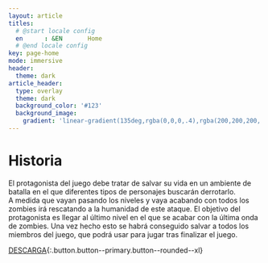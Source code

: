 ```yaml
---
layout: article
titles:
  # @start locale config
  en      : &EN       Home
  # @end locale config
key: page-home
mode: immersive
header:
  theme: dark
article_header:
  type: overlay
  theme: dark
  background_color: '#123'
  background_image: 
    gradient: 'linear-gradient(135deg,rgba(0,0,0,.4),rgba(200,200,200,.4))'
---
```


# Historia
El protagonista del juego debe tratar de salvar su vida en un ambiente de batalla en el que diferentes tipos de personajes buscarán derrotarlo.  
A medida que vayan pasando los niveles y vaya acabando con todos los zombies irá rescatando a la humanidad de este ataque. El objetivo del protagonista es llegar al último nivel en el que se acabar con la última onda de zombies.
Una vez hecho esto se habrá conseguido salvar a todos los miembros del juego, que podrá usar para jugar tras finalizar el juego.

[DESCARGA](#){:.button.button--primary.button--rounded--xl}  